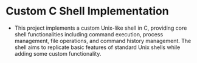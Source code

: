 # Custom C Shell Implementation
- This project implements a custom Unix-like shell in C, providing core shell functionalities including command execution, process management, file operations, and command history management. The shell aims to replicate basic features of standard Unix shells while adding some custom functionality.
